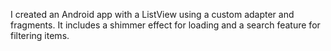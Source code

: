 I created an Android app with a ListView using a custom adapter and fragments. It includes a shimmer effect for loading and a search feature for filtering items.
